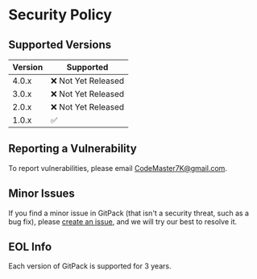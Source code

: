 # Security Policy

## Supported Versions

| Version | Supported          |
| ------- | ------------------ |
| 4.0.x   | :x: Not Yet Released  |
| 3.0.x   | :x: Not Yet Released                 |
| 2.0.x   | :x: Not Yet Released  |
| 1.0.x   | :white_check_mark:               |

## Reporting a Vulnerability

To report vulnerabilities, please email [CodeMaster7K@gmail.com](mailto:CodeMaster7K@gmail.com).

## Minor Issues

If you find a minor issue in GitPack (that isn't a security threat, such as a bug fix), please [create an issue](https://github.com/TechDreams-Innovations/GitPack/issues), and we will try our best to resolve it.

## EOL Info

Each version of GitPack is supported for 3 years.
